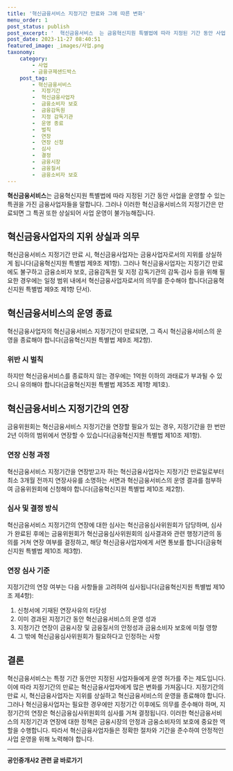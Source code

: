 ```yaml
---
title: '혁신금융서비스 지정기간 만료와 그에 따른 변화'
menu_order: 1
post_status: publish
post_excerpt: '  혁신금융서비스  는 금융혁신지원 특별법에 따라 지정된 기간 동안 사업을 운영할 수 있는 특권을 가진 금융사업자들을 말합니다. 그러나 이러한 혁신금융서비스의 지정기간은 만료되면 그 특권 또한 상실되어 사업 운영이 불가능해집니다.'
post_date: 2023-11-27 08:40:51
featured_image: _images/사업.png
taxonomy:
    category:
        - 사업
        - 금융규제샌드박스
    post_tag:
        - 혁신금융서비스
        -  지정기간
        -  혁신금융사업자
        -  금융소비자 보호
        -  금융감독원
        -  지정 감독기관
        -  운영 종료
        -  벌칙
        -  연장
        -  연장 신청
        -  심사
        -  결정
        -  금융시장
        -  금융질서
        -  금융소비자 보호
---
```



**혁신금융서비스**는 금융혁신지원 특별법에 따라 지정된 기간 동안 사업을 운영할 수 있는 특권을 가진 금융사업자들을 말합니다. 그러나 이러한 혁신금융서비스의 지정기간은 만료되면 그 특권 또한 상실되어 사업 운영이 불가능해집니다. 

## 혁신금융사업자의 지위 상실과 의무

혁신금융서비스 지정기간 만료 시, 혁신금융사업자는 금융사업자로서의 지위를 상실하게 됩니다(금융혁신지원 특별법 제9조 제1항). 그러나 혁신금융사업자는 지정기간 만료에도 불구하고 금융소비자 보호, 금융감독원 및 지정 감독기관의 감독·검사 등을 위해 필요한 경우에는 일정 범위 내에서 혁신금융사업자로서의 의무를 준수해야 합니다(금융혁신지원 특별법 제9조 제1항 단서).

## 혁신금융서비스의 운영 종료

혁신금융사업자의 혁신금융서비스 지정기간이 만료되면, 그 즉시 혁신금융서비스의 운영을 종료해야 합니다(금융혁신지원 특별법 제9조 제2항).

### 위반 시 벌칙

하지만 혁신금융서비스를 종료하지 않는 경우에는 1억원 이하의 과태료가 부과될 수 있으니 유의해야 합니다(금융혁신지원 특별법 제35조 제1항 제1호).

## 혁신금융서비스 지정기간의 연장

금융위원회는 혁신금융서비스 지정기간을 연장할 필요가 있는 경우, 지정기간을 한 번만 2년 이하의 범위에서 연장할 수 있습니다(금융혁신지원 특별법 제10조 제1항).

### 연장 신청 과정

혁신금융서비스 지정기간을 연장받고자 하는 혁신금융사업자는 지정기간 만료일로부터 최소 3개월 전까지 연장사유를 소명하는 서면과 혁신금융서비스의 운영 결과를 첨부하여 금융위원회에 신청해야 합니다(금융혁신지원 특별법 제10조 제2항).

### 심사 및 결정 방식

혁신금융서비스 지정기간의 연장에 대한 심사는 혁신금융심사위원회가 담당하며, 심사가 완료된 후에는 금융위원회가 혁신금융심사위원회의 심사결과와 관련 행정기관의 동의를 거쳐 연장 여부를 결정하고, 해당 혁신금융사업자에게 서면 통보를 합니다(금융혁신지원 특별법 제10조 제3항).

### 연장 심사 기준

지정기간의 연장 여부는 다음 사항들을 고려하여 심사됩니다(금융혁신지원 특별법 제10조 제4항):

1. 신청서에 기재된 연장사유의 타당성
2. 이미 경과된 지정기간 동안 혁신금융서비스의 운영 성과
3. 지정기간 연장이 금융시장 및 금융질서의 안정성과 금융소비자 보호에 미칠 영향
4. 그 밖에 혁신금융심사위원회가 필요하다고 인정하는 사항

## 결론

혁신금융서비스는 특정 기간 동안만 지정된 사업자들에게 운영 허가를 주는 제도입니다. 이에 따라 지정기간의 만료는 혁신금융사업자에게 많은 변화를 가져옵니다. 지정기간의 만료 시, 혁신금융사업자는 지위를 상실하고 혁신금융서비스의 운영을 종료해야 합니다. 그러나 혁신금융사업자는 필요한 경우에만 지정기간 이후에도 의무를 준수해야 하며, 지정기간의 연장은 혁신금융심사위원회의 심사를 거쳐 결정됩니다. 이러한 혁신금융서비스의 지정기간과 연장에 대한 정책은 금융시장의 안정과 금융소비자의 보호에 중요한 역할을 수행합니다. 따라서 혁신금융사업자들은 정확한 절차와 기간을 준수하여 안정적인 사업 운영을 위해 노력해야 합니다.
<!-- wp:separator -->
<hr class="wp-block-separator has-alpha-channel-opacity"/>
<!-- /wp:separator -->

<!-- wp:group {"backgroundColor":"base","layout":{"type":"constrained"}} -->
<div class="wp-block-group has-base-background-color has-background"><!-- wp:paragraph {"align":"center","fontSize":"medium"} -->
<p class="has-text-align-center has-large-font-size"><strong>공인중개사2 관련 글 바로가기</strong></p>
<!-- /wp:paragraph -->


<!-- wp:latest-posts
{"categories":[{"id":22741,"count":19,"description":"","link":"https://uknowlaw.com/category/%ea%b3%b5%ec%9d%b8%ec%a4%91%ea%b0%9c%ec%82%ac2/","name":"공인중개사2","slug":"공인중개사2","taxonomy":"category","parent":0,"meta":[],"_links":{"self":[{"href":"https://uknowlaw.com/wp-json/wp/v2/categories/22741"}],"collection":[{"href":"https://uknowlaw.com/wp-json/wp/v2/categories"}],"about":[{"href":"https://uknowlaw.com/wp-json/wp/v2/taxonomies/category"}],"wp:post_type":[{"href":"https://uknowlaw.com/wp-json/wp/v2/posts?categories=22741"}],"curies":[{"name":"wp","href":"https://api.w.org/{rel}","templated":true}]}}],"postsToShow":100,"excerptLength":28,"postLayout":"grid","columns":2,"featuredImageAlign":"left","featuredImageSizeSlug":"large","fontSize":"small"} /--></div>
<!-- /wp:group -->